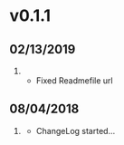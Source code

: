 # v0.1.1
##  02/13/2019
1. 
    * Fixed Readmefile url
    
##  08/04/2018

1. [](#new)
    * ChangeLog started...
